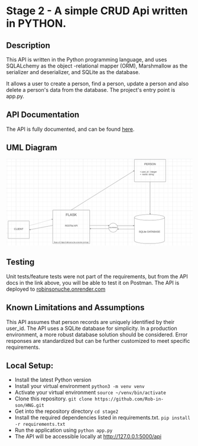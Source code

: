 # **Stage 2 - A simple CRUD Api written in PYTHON.**

## **Description**

This API is written in the Python programming language, and uses SQLALchemy as the object -relational mapper (ORM), Marshmallow as the serializer and deserializer, and SQLite as the database.

It allows a user to create a person, find a person, update a person and also delete a person's data from the database.
The project's entry point is app.py.

## **API Documentation**

The API is fully documented, and can be found [here](https://documenter.getpostman.com/view/29597896/2s9YC4VtXE).

## UML Diagram

![UML Diagram](image.png)

## Testing

Unit tests/feature tests were not part of the requirements, but from the API docs in the link above, you will be able to test it on Postman.
The API is deployed to [robinsonuche.onrender.com](https://robinsonuche.onrender.com/api)

## **Known Limitations and Assumptions**

This API assumes that person records are uniquely identified by their user_id.
The API uses a SQLite database for simplicity. In a production environment, a more robust database solution should be considered.
Error responses are standardized but can be further customized to meet specific requirements.

## **Local Setup:**

* Install the latest Python version
* Install your virtual environment
  ```python3 -m venv venv```
* Activate your virtual environment
  ```source ~/venv/bin/activate```
* Clone this repository.
  ```git clone https://github.com/Rob-in-son/HNG.git```
* Get into the repository directory
  ```cd stage2```
* Install the required dependencies listed in requirements.txt.
  ```pip install -r requirements.txt```
* Run the application using
  ``` python app.py ```
* The API will be accessible locally at <http://127.0.0.1:5000/api>
